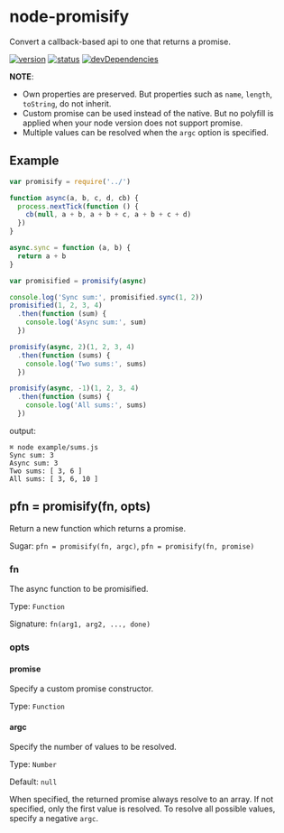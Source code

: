 # node-promisify
Convert a callback-based api to one that returns a promise.

[![version](https://img.shields.io/npm/v/node-promisify.svg)](https://www.npmjs.org/package/node-promisify)
[![status](https://travis-ci.org/zoubin/node-promisify.svg?branch=master)](https://travis-ci.org/zoubin/node-promisify)
[![devDependencies](https://david-dm.org/zoubin/node-promisify/dev-status.svg)](https://david-dm.org/zoubin/node-promisify#info=devDependencies)

**NOTE**:
* Own properties are preserved. But properties such as `name`, `length`, `toString`, do not inherit.
* Custom promise can be used instead of the native. But no polyfill is applied when your node version does not support promise.
* Multiple values can be resolved when the `argc` option is specified.


## Example

```javascript
var promisify = require('../')

function async(a, b, c, d, cb) {
  process.nextTick(function () {
    cb(null, a + b, a + b + c, a + b + c + d)
  })
}

async.sync = function (a, b) {
  return a + b
}

var promisified = promisify(async)

console.log('Sync sum:', promisified.sync(1, 2))
promisified(1, 2, 3, 4)
  .then(function (sum) {
    console.log('Async sum:', sum)
  })

promisify(async, 2)(1, 2, 3, 4)
  .then(function (sums) {
    console.log('Two sums:', sums)
  })

promisify(async, -1)(1, 2, 3, 4)
  .then(function (sums) {
    console.log('All sums:', sums)
  })

```

output:

```
⌘ node example/sums.js
Sync sum: 3
Async sum: 3
Two sums: [ 3, 6 ]
All sums: [ 3, 6, 10 ]

```

## pfn = promisify(fn, opts)
Return a new function which returns a promise.

Sugar: `pfn = promisify(fn, argc)`, `pfn = promisify(fn, promise)`

### fn
The async function to be promisified.

Type: `Function`

Signature: `fn(arg1, arg2, ..., done)`

### opts

#### promise
Specify a custom promise constructor.

Type: `Function`

#### argc
Specify the number of values to be resolved.

Type: `Number`

Default: `null`

When specified, the returned promise always resolve to an array.
If not specified, only the first value is resolved.
To resolve all possible values, specify a negative `argc`.

